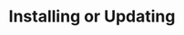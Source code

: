 ---
title: "Installing or Updating"
description: "Articles describing how to obtain and deploy TrueCommand in various environments."
weight: 20
geekdocCollapseSection: true
---
